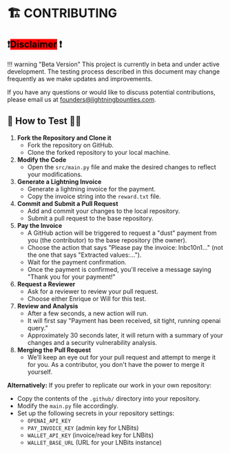 # 🏗️ CONTRIBUTING

## :exclamation:<mark style="background-color:red;">Disclaimer</mark> :exclamation:

!!! warning "Beta Version" This project is currently in beta and under active development. The testing process described in this document may change frequently as we make updates and improvements.

If you have any questions or would like to discuss potential contributions, please email us at [founders@lightningbounties.com](mailto:founders@lightningbounties.com).

## 🧪 How to Test 👨‍🔬

1. **Fork the Repository and Clone it**
   * Fork the repository on GitHub.
   * Clone the forked repository to your local machine.
2. **Modify the Code**
   * Open the `src/main.py` file and make the desired changes to reflect your modifications.
3. **Generate a Lightning Invoice**
   * Generate a lightning invoice for the payment.
   * Copy the invoice string into the `reward.txt` file.
4. **Commit and Submit a Pull Request**
   * Add and commit your changes to the local repository.
   * Submit a pull request to the base repository.
5. **Pay the Invoice**
   * A GitHub action will be triggered to request a "dust" payment from you (the contributor) to the base repository (the owner).
   * Choose the action that says "Please pay the invoice: lnbc10n1..." (not the one that says "Extracted values:...").
   * Wait for the payment confirmation.
   * Once the payment is confirmed, you'll receive a message saying "Thank you for your payment!"
6. **Request a Reviewer**
   * Ask for a reviewer to review your pull request.
   * Choose either Enrique or Will for this test.
7. **Review and Analysis**
   * After a few seconds, a new action will run.
   * It will first say "Payment has been received, sit tight, running openai query."
   * Approximately 30 seconds later, it will return with a summary of your changes and a security vulnerability analysis.
8. **Merging the Pull Request**
   * We'll keep an eye out for your pull request and attempt to merge it for you. As a contributor, you don't have the power to merge it yourself.

**Alternatively:** If you prefer to replicate our work in your own repository:

* Copy the contents of the `.github/` directory into your repository.
* Modify the `main.py` file accordingly.
* Set up the following secrets in your repository settings:
  * `OPENAI_API_KEY`
  * `PAY_INVOICE_KEY` (admin key for LNBits)
  * `WALLET_API_KEY` (invoice/read key for LNBits)
  * `WALLET_BASE_URL` (URL for your LNBits instance)  &#x20;
